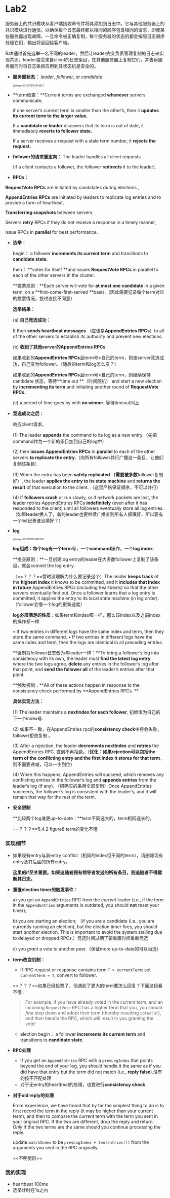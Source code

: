 # Lab2 

服务器上的共识模块从客户端接收命令并将其添加到日志中。它与其他服务器上的共识模块进行通信，以确保每个日志最终都以相同的顺序包含相同的请求，即使某些服务器出现故障。一旦命令被正确复制，每个服务器的状态机都会按照日志顺序处理它们，输出将返回给客户端。



Raft通过首先选举一名不同的leader，然后让leader完全负责管理复制的日志来实现共识。leader接受来自client的日志条目，在其他服务器上复制它们，并告诉服务器何时将日志条目应用到其状态机是安全的。



- **服务器状态：** *leader*, *follower*, or *candidate*.

  <img src="/Users/liuziyang/Library/Application Support/typora-user-images/image-20221115152948827.png" alt="image-20221115152948827" style="zoom:50%;" />

- **term检查：**Current terms are exchanged **whenever** servers communicate; 

  if one server’s current term is smaller than the other’s, then it **updates its current term to the larger value.** 

  If a **candidate or leader** discovers that its term is out of date, it immediately **reverts to follower state.** 

  If a server receives a request with a stale term number, it **rejects the request.**

- **follower的请求重定向：** The leader handles all client requests .

   (if a client contacts a follower, the follower **redirects** it to the leader). 

-  **RPCs：**

  **RequestVote RPCs** are initiated by candidates during elections , 

  **AppendEntries RPCs** are initiated by leaders to replicate log entries and to provide a form of heartbeat.

  **Transferring snapshots** between servers. 

  Servers **retry** RPCs if they do not receive a response in a timely manner, 

  issue RPCs in **parallel** for best performance.

- **选举：**

  begin： a follower **increments its current term** and transitions to **candidate state**.

  then： **votes for itself **and issues **RequestVote RPCs** in parallel to each of the other servers in the cluster. 

  **投票规则：**Each server will vote for **at most one candidate** in a given term, on a **first-come-first-served **basis.（因此需要记录每个term对应的投票情况，投过直接不同意）

  **选举结果：**

  (a) **自己竞选成功：**

  It then **sends heartbeat messages** （应该是**AppendEntries RPCs**）to all of the other servers to establish its authority and prevent new elections.

  (b) **收到了其他server的AppendEntries RPCs**

  如果收到的**AppendEntries RPCs**且term号$\ge$自己的term，则该server竞选成功，自己变为follower。（随后的term和log怎么变？）

  如果收到的**AppendEntries RPCs**且term号<自己的term，则继续保持candidate 状态，等待**time out **（时间随机） and start a new election by **incrementing its term** and initiating another round of **RequestVote RPCs.**

  (c) a period of time goes by with **no winner**. 等待timeout同上

- **竞选成功之后：**

  响应client请求。

  (1) The leader **appends** the command to its log as a new entry.（先把command作为一个新的条目加到自己的log中）

  (2) then **issues AppendEntries RPCs** in **parallel** to each of the other servers **to replicate the entry.**（向所有follower并行广播这一条目，让他们复制该条目）

  (3) When the entry has been **safely replicated **（需要被**多数**follower复制好）, the leader **applies the entry to its state machine** and **returns the result** of that execution to the client. （这里严格保证顺序，不可以并行）

  (4) If **followers crash** or run slowly, or if network packets are lost, the leader retries AppendEntries RPCs **indefinitely** (even after it has responded to the client) until all followers eventually store all log entries.（如果leader换人了，新的leader也要继续广播直到所有人都填好，所以要有一个list记录谁没填好？）

- **log**

  <img src="/Users/liuziyang/Library/Application Support/typora-user-images/image-20221115163416329.png" alt="image-20221115163416329" style="zoom:50%;" />

  **log组成：**每个log有一个**term**号，一个**command**操作，一个**log index**.

  **提交原则：**一旦创建log entry的leader在大多数follower上复制了该条目，就会commit the log entry.

  （==？？？==暂时没理解为什么要记录这个）The leader **keeps track** of the **highest index** it knows to be committed, and it i**ncludes that index in future** AppendEntries RPCs (including heartbeats) so that the other servers eventually find out. Once a follower learns that a log entry is committed, it applies the entry to its local state machine (in log order). （follower会慢一个log的更新速度）

  **log必须满足的性质**：如果term和index都一样，那么该index以及之前index的操作都一样

  • If two entries in different logs have the same index and term, then they store the same command.
  • If two entries in different logs have the same index and term, then the logs are identical in all preceding entries.

  **强制将follower日志改为与leader一样：**To bring a follower’s log into consistency with its own, the leader must **find the latest log entry** where the two logs agree, **delete** any entries in the follower’s log after that point, and **send the follower all** of the leader’s entries after that point. 

  **触发机制：**All of these actions happen in response to the consistency check performed by **AppendEntries RPCs. **

  **具体实现方法：**

  (1) The leader maintains a **nextIndex for each follower**, 初始值为自己的下一个index号.

  (2) 如果不一致，在AppendEntries rpc的**consistency check**中将会失败，follower拒绝复制 。

  (3) After a rejection, the leader **decrements nextIndex** and **retries** the AppendEntries RPC. 直到不再拒绝。（**优化：**如果rejection可以包括**the term of the conflicting entry and the first index it stores for that term**，则不需要递减，可以一步到位）

  (4) When this happens, AppendEntries will succeed, which removes any conflicting entries in the follower’s log and **appends entries** from the leader’s log (if any). （把确实的条目全部复制）Once AppendEntries succeeds, the follower’s log is consistent with the leader’s, and it will remain that way for the rest of the term.

- **安全限制**

  **比较两个log谁更up-to-date：**term不同选大的，term相同选长的。

  ==？？？==5.4.2 figure8 term的变化不懂



### 实现细节

- 如果现有entry与新entry conflict（相同的index但不同的term），请删除现有entry及其后面的所有entry。

  **这里的if至关重要。**如果追随者拥有领导者发送的所有条目，则追随者**不得截断其日志。**

- **重置election timer的触发事件：**

   a) you get an `AppendEntries` RPC from the *current* leader (i.e., if the term in the `AppendEntries` arguments is outdated, you should **not** reset your timer); 

  b) you are starting an election; （if you are a candidate (i.e., you are currently running an election), but the election timer fires, you should start *another* election. This is important to avoid the system stalling due to delayed or dropped RPCs.）竞选时间过期了要重置时间重新竞选

  c) you *grant* a vote to another peer.（保证more up-to-date的可以当选）

- **term改变机制：**

  - If RPC request or response contains term `T > currentTerm`: set `currentTerm = T`, convert to follower.

  ==？？？==如果已经投票了，但遇到了更大的term要怎么回复？下面这段看不懂：

  > For example, if you have already voted in the current term, and an incoming `RequestVote` RPC has a higher term that you, you should *first* step down and adopt their term (thereby resetting `votedFor`), and *then* handle the RPC, which will result in you granting the vote! 

  - election begin： a follower **increments its current term** and transitions to **candidate state**.

- **RPC处理**

  - If you get an `AppendEntries` RPC with a `prevLogIndex` that points beyond the end of your log, you should handle it the same as if you did have that entry but the term did not match (i.e., **reply false**).没有的按不匹配处理
  - 对于无entry的heartbeat的处理，也要进行**consistency check**

- **对于old reply的处理**

  From experience, we have found that by far the simplest thing to do is to first record the term in the reply (it may be higher than your current term), and then to compare the current term with the term you sent in your original RPC. If the two are different, drop the reply and return. *Only* if the two terms are the same should you continue processing the reply.

  update `matchIndex` to be `prevLogIndex + len(entries[])` from the arguments you sent in the RPC originally.

  ==不明觉厉==



### 我的实现

- heartbeat 100ms
- 选举计时在1s之内



